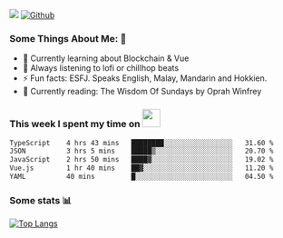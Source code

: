 ![](https://visitor-badge.laobi.icu/badge?page_id=seanho96.seanho96)
[![Github](https://img.shields.io/github/followers/seanho96?label=Follow&style=social)](https://github.com/seanho96)

### Some Things About Me: 👋
- 🌱 Currently learning about Blockchain & Vue
- :musical_note: Always listening to lofi or chillhop beats
- :zap: Fun facts: ESFJ. Speaks English, Malay, Mandarin and Hokkien.
- :book: Currently reading: The Wisdom Of Sundays by Oprah Winfrey

### This week I spent my time on <img src="https://media.giphy.com/media/SvQzkTQb3ZwKcj1QTO/giphy.gif" width="32">

<!--START_SECTION:waka-->

```txt
TypeScript    4 hrs 43 mins   ████████░░░░░░░░░░░░░░░░░   31.60 %
JSON          3 hrs 5 mins    █████▒░░░░░░░░░░░░░░░░░░░   20.70 %
JavaScript    2 hrs 50 mins   ████▓░░░░░░░░░░░░░░░░░░░░   19.02 %
Vue.js        1 hr 40 mins    ██▓░░░░░░░░░░░░░░░░░░░░░░   11.20 %
YAML          40 mins         █░░░░░░░░░░░░░░░░░░░░░░░░   04.50 %
```

<!--END_SECTION:waka-->

### Some stats 📊

[![Top Langs](https://github-readme-stats.vercel.app/api/top-langs/?username=seanho96&layout=compact&theme=graywhite)](https://github.com/anuraghazra/github-readme-stats)
<br/>
<!-- ![GitHub stats](https://github-readme-stats.vercel.app/api?username=seanho96&show_icons=true&theme=graywhite)-->

